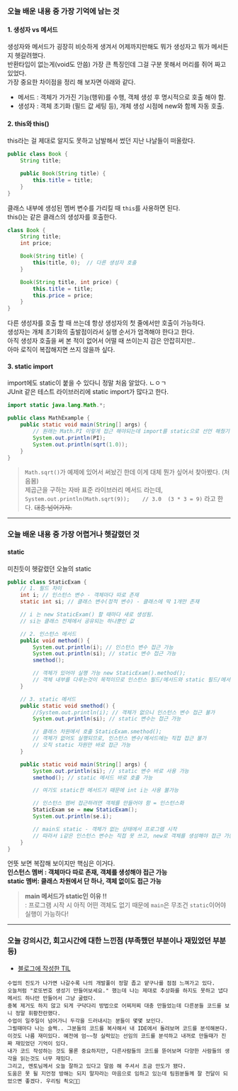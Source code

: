 ### 오늘 배운 내용 중 가장 기억에 남는 것

#### 1. 생성자 vs 메서드
생성자와 메서드가 굉장히 비슷하게 생겨서 어제까지만해도 뭐가 생성자고 뭐가 메서든지 헷갈려했다.  
반환타입이 없는게(void도 안씀) 가장 큰 특징인데 그걸 구분 못해서 머리를 쥐어 짜고 있었다.  
가장 중요한 차이점을 정리 해 보자면 아래와 같다.
- 메서드 : 객체가 가가진 기능(행위)를 수행, 객체 생성 후 명시적으로 호출 해야 함.
- 생성자 : 객체 초기화 (필드 값 세팅 등), 개체 생성 시점에 new와 함께 자동 호출.

#### 2. this와 this()
this라는 걸 제대로 알지도 못하고 남발해서 썼던 지난 나날들이 떠올랐다.
```java
public class Book {
    String title;

    public Book(String title) {
        this.title = title;
    }
}
```
클래스 내부에 생성된 멤버 변수를 가리킬 때 `this`를 사용하면 된다.  
this()는 같은 클래스의 생성자를 호출한다.
```java
class Book {
    String title;
    int price;

    Book(String title) {
        this(title, 0);  // 다른 생성자 호출
    }

    Book(String title, int price) {
        this.title = title;
        this.price = price;
    }
}
```
다른 생성자를 호출 할 때 쓰는데 항상 생성자의 첫 줄에서만 호출이 가능하다.  
생성자는 개체 초기화의 출발점이라서 실행 순서가 엄격해야 한다고 한다.  
아직 생성자 호출을 써 본 적이 없어서 어떨 때 쓰이는지 감은 안잡히지만..  
아마 로직이 복잡해지면 쓰지 않을까 싶다.

#### 3. static import
import에도 static이 붙을 수 있다니 정말 처음 알았다. ㄴㅇㄱ  
JUnit 같은 테스트 라이브러리에 static import가 많다고 한다.  
```java
import static java.lang.Math.*;

public class MathExample {
    public static void main(String[] args) {
        // 원래는 Math.PI 이렇게 접근 해야되는데 import를 static으로 선언 해줬기 때문에 그냥 쓸 수 있다.
        System.out.println(PI);
        System.out.println(sqrt(1.0));
    }
}
```

> `Math.sqrt()`가 예제에 있어서 써놨긴 한데 이게 대체 뭔가 싶어서 찾아봤다. (처음봄)  
> 제곱근을 구하는 자바 표준 라이브러리 메서드 라는데,  
> `System.out.println(Math.sqrt(9));    // 3.0  (3 * 3 = 9)` 라고 한다.  ~~대충 넘어가자.~~
 

***

### 오늘 배운 내용 중 가장 어렵거나 헷갈렸던 것

#### static
미친듯이 헷갈렸던 오늘의 static
```java
public class StaticExam {
    // 1. 필드 차이
    int i; // 인스턴스 변수 - 객체마다 따로 존재
    static int si; // 클래스 변수(정적 변수) - 클래스에 딱 1개만 존재

    // i 는 new StaticExam() 할 때마다 새로 생성됨.
    // si는 클래스 전체에서 공유되는 하나뿐인 값

    // 2. 인스턴스 메서드
    public void method() {
        System.out.println(i); // 인스턴스 변수 접근 가능
        System.out.println(si); // static 변수 접근 가능
        smethod();

        // 객체가 있어야 실행 가능 new StaticExam().method();
        // 객체 내부를 다루는것이 목적이므로 인스턴스 필드/메서드와 static 필드/메서드 모두 접근 가능.
    }

    // 3. static 메서드
    public static void smethod() {
        //System.out.println(i); // 객체가 없으니 인스턴스 변수 접근 불가
        System.out.println(si); // static 변수는 접근 가능

        // 클래스 차원에서 호출 StaticExam.smethod();
        // 객체가 없어도 실행되므로, 인스턴스 변수/메서드에는 직접 접근 불가
        // 오직 static 자원만 바로 접근 가능
    }

    public static void main(String[] args) {
        System.out.println(si); // static 변수 바로 사용 가능
        smethod(); // static 메서드 바로 호출 가능

        // 여기도 static한 메서드기 때문에 int i는 사용 불가능

        // 인스턴스 멤버 접근하려면 객체를 만들어야 함 = 인스턴스화
        StaticExam se = new StaticExam();
        System.out.println(se.i);

        // main도 static - 객체가 없는 상태에서 프로그램 시작
        // 따라서 i같은 인스턴스 변수는 직접 못 쓰고, new로 객체를 생성해야 접근 가능
    }
}
```

언뜻 보면 복잡해 보이지만 핵심은 이거다.  
**인스턴스 멤버 : 객체마다 따로 존재, 객체를 생성해야 접근 가능**  
**static 멤버: 클래스 차원에서 단 하나, 객체 없이도 접근 가능**

> **main 메서드가 static인 이유 !!**  
> : 프로그램 시작 시 아직 어떤 객체도 없기 때문에 `main`은 무조건 `static`이어야 실행이 가능하다!



***
   
### 오늘 강의시간, 회고시간에 대한 느낀점 (부족했던 부분이나 재밌었던 부분 등)

- [블로그에 작성한 TIL](https://velog.io/@daheenamic/멋쟁이사자처럼-TIL-Java-객체지향-메서드-생성자)

```text
수업의 진도가 나가면 나갈수록 나의 개발풀이 정말 좁고 얕구나를 점점 느껴가고 있다.
오늘처럼 "로또번호 생성기 만들어보세요." 했는데 나는 제대로 추상화를 하지도 못하고 냅다 메서드 하나만 만들어서 그냥 굴렸다.
중복 제거도 하지 않고 되게 구닥다리 방법으로 어찌저찌 대충 만들었는데 다른분들 코드를 보니 정말 휘황찬란했다.
수업이 일주일이 넘어가니 두각을 드러내시는 분들이 몇몇 보인다.
그럴때마다 나는 슬쩍.. 그분들의 코드를 복사해서 내 IDE에서 돌려보며 코드를 분석해본다.
이것도 나름 재미있다. 예전에 엄~~청 실력있는 선임의 코드를 분석하고 내꺼로 만들때가 진짜 재밌었던 기억이 있다.
내가 코드 작성하는 것도 물론 중요하지만, 다른사람들의 코드를 뜯어보며 다양한 사람들의 생각을 읽는것도 너무 재밌다.
그리고, 멘토님께서 오늘 잘하고 있다고 말씀 해 주셔서 조금 안도가 됐다.
도움은 못 될 지언정 방해는 되지 말자라는 마음으로 임하고 있는데 팀원분들께 잘 전달이 되었으면 좋겠다. 우리팀 쵝오👍🏻
```

